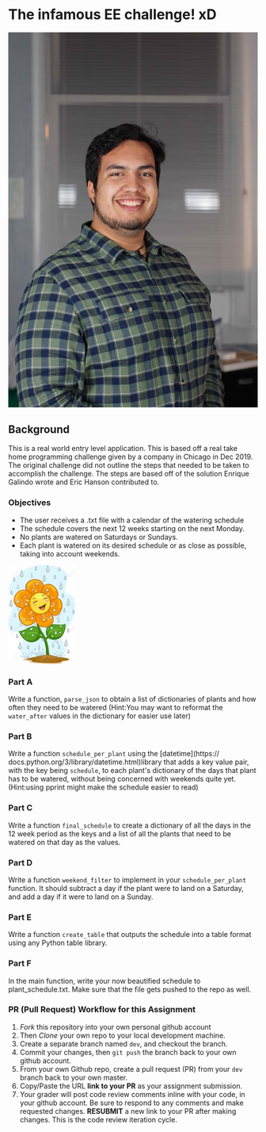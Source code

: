 # The infamous EE challenge! xD
![LOGO](eg_headshot.jpg)

## Background
This is a real world entry level application. This is based off a
real take home programming challenge given by a company in
Chicago in Dec 2019. The original challenge did not outline the
steps that needed to be taken to accomplish the challenge. The
steps are based off of the solution Enrique Galindo wrote and Eric
Hanson contributed to. 

### Objectives
- The user receives a .txt file with a calendar of the watering
schedule
- The schedule covers the next 12 weeks starting on the next Monday.
- No plants are watered on Saturdays or Sundays.
- Each plant is watered on its desired schedule or as close as possible, taking into account weekends.

![LOGO](happy_flower.jpeg)

### Part A
Write a function, `parse_json` to obtain a list of dictionaries of plants and 
how often they need to be watered (Hint:You may want to reformat the `water_after` values in the dictionary for easier use later)

### Part B
Write a function `schedule_per_plant` using the [datetime](https://
docs.python.org/3/library/datetime.html)library that adds a key
value pair, with the key being `schedule`, to each plant's
dictionary of the days that plant has to be watered, without being
concerned with weekends quite yet. (Hint:using pprint might make
the schedule easier to read)

### Part C
Write a function `final_schedule` to create a dictionary of all
the days in the 12 week period as the keys and a list of all the
plants that need to be watered on that day as the values.

### Part D
Write a function `weekend_filter` to implement in your
`schedule_per_plant` function. It should subtract a day if the
plant were to land on a Saturday, and add a day if it were to land
on a Sunday.

### Part E
Write a function `create_table` that outputs the schedule into a
table format using any Python table library.

### Part F
In the main function, write your now beautified schedule to plant_schedule.txt. Make sure that the file gets pushed to the repo as well.

### PR (Pull Request) Workflow for this Assignment
1. *Fork* this repository into your own personal github account
2. Then *Clone* your own repo to your local development machine.
3. Create a separate branch named `dev`, and checkout the branch.
4. Commit your changes, then `git push` the branch back to your own github account.
5. From your own Github repo, create a pull request (PR) from your `dev` branch back to your own master.
6. Copy/Paste the URL **link to your PR** as your assignment submission.
7. Your grader will post code review comments inline with your code, in your github account. Be sure to respond to any comments and make requested changes. **RESUBMIT** a new link to your PR after making changes.  This is the code review iteration cycle.

